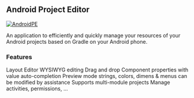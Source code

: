 ## Android Project Editor

[![AndroidPE](https://img.shields.io/badge/Download-Letest_Release-blue?style=for-the-badge)](https://github.com/CYRAXApps/Layout-Editor/releases/tag/AndroidPE)


An application to efficiently and quickly manage your resources of your Android projects based on Gradle on your Android phone.




### Features
Layout Editor
WYSIWYG editing
Drag and drop
Component properties with value auto-completion
Preview mode
strings, colors, dimens & menus can be modified by assistance
Supports multi-module projects
Manage activities, permissions, ...
